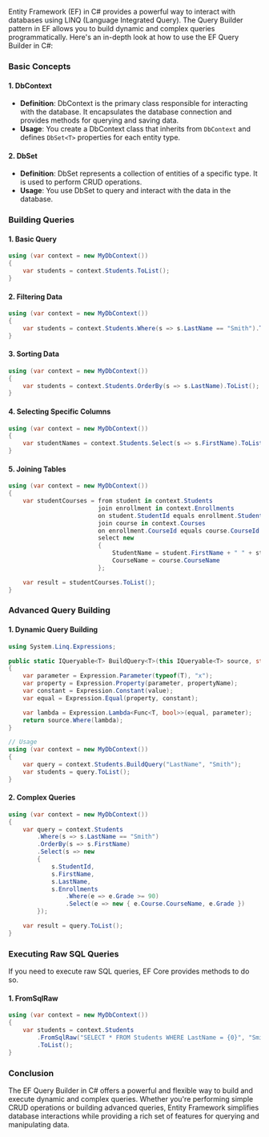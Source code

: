 Entity Framework (EF) in C# provides a powerful way to interact with databases using LINQ (Language Integrated Query). The Query Builder pattern in EF allows you to build dynamic and complex queries programmatically. Here's an in-depth look at how to use the EF Query Builder in C#:

### Basic Concepts

#### 1. **DbContext**

- **Definition**: DbContext is the primary class responsible for interacting with the database. It encapsulates the database connection and provides methods for querying and saving data.
- **Usage**: You create a DbContext class that inherits from `DbContext` and defines `DbSet<T>` properties for each entity type.

#### 2. **DbSet<T>**

- **Definition**: DbSet represents a collection of entities of a specific type. It is used to perform CRUD operations.
- **Usage**: You use DbSet to query and interact with the data in the database.

### Building Queries

#### 1. **Basic Query**

```csharp
using (var context = new MyDbContext())
{
    var students = context.Students.ToList();
}
```

#### 2. **Filtering Data**

```csharp
using (var context = new MyDbContext())
{
    var students = context.Students.Where(s => s.LastName == "Smith").ToList();
}
```

#### 3. **Sorting Data**

```csharp
using (var context = new MyDbContext())
{
    var students = context.Students.OrderBy(s => s.LastName).ToList();
}
```

#### 4. **Selecting Specific Columns**

```csharp
using (var context = new MyDbContext())
{
    var studentNames = context.Students.Select(s => s.FirstName).ToList();
}
```

#### 5. **Joining Tables**

```csharp
using (var context = new MyDbContext())
{
    var studentCourses = from student in context.Students
                         join enrollment in context.Enrollments
                         on student.StudentId equals enrollment.StudentId
                         join course in context.Courses
                         on enrollment.CourseId equals course.CourseId
                         select new
                         {
                             StudentName = student.FirstName + " " + student.LastName,
                             CourseName = course.CourseName
                         };

    var result = studentCourses.ToList();
}
```

### Advanced Query Building

#### 1. **Dynamic Query Building**

```csharp
using System.Linq.Expressions;

public static IQueryable<T> BuildQuery<T>(this IQueryable<T> source, string propertyName, string value)
{
    var parameter = Expression.Parameter(typeof(T), "x");
    var property = Expression.Property(parameter, propertyName);
    var constant = Expression.Constant(value);
    var equal = Expression.Equal(property, constant);

    var lambda = Expression.Lambda<Func<T, bool>>(equal, parameter);
    return source.Where(lambda);
}

// Usage
using (var context = new MyDbContext())
{
    var query = context.Students.BuildQuery("LastName", "Smith");
    var students = query.ToList();
}
```

#### 2. **Complex Queries**

```csharp
using (var context = new MyDbContext())
{
    var query = context.Students
        .Where(s => s.LastName == "Smith")
        .OrderBy(s => s.FirstName)
        .Select(s => new
        {
            s.StudentId,
            s.FirstName,
            s.LastName,
            s.Enrollments
                .Where(e => e.Grade >= 90)
                .Select(e => new { e.Course.CourseName, e.Grade })
        });

    var result = query.ToList();
}
```

### Executing Raw SQL Queries

If you need to execute raw SQL queries, EF Core provides methods to do so.

#### 1. **FromSqlRaw**

```csharp
using (var context = new MyDbContext())
{
    var students = context.Students
        .FromSqlRaw("SELECT * FROM Students WHERE LastName = {0}", "Smith")
        .ToList();
}
```

### Conclusion

The EF Query Builder in C# offers a powerful and flexible way to build and execute dynamic and complex queries. Whether you're performing simple CRUD operations or building advanced queries, Entity Framework simplifies database interactions while providing a rich set of features for querying and manipulating data.
